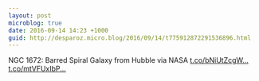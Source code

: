 ```yaml
---
layout: post
microblog: true
date: 2016-09-14 14:23 +1000
guid: http://desparoz.micro.blog/2016/09/14/t775912872291536896.html
---
```

NGC 1672: Barred Spiral Galaxy from Hubble   via NASA [t.co/bNiUtZcgW...](https://t.co/bNiUtZcgWM) [t.co/mtVFUxIbP...](https://t.co/mtVFUxIbPa)
